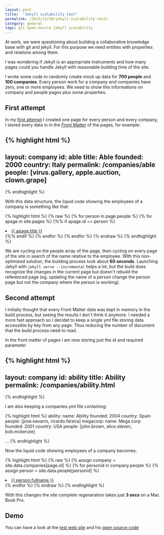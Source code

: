 ```yaml
---
layout: post
title:  "Jekyll scalability test"
permalink: /2015/12/20/jekyll-scalability-test/
category: general
tags: git open-source jekyll scalability
---
```


At work, we were questioning about building a collaborative knowledge base with git and jekyll. For this purpose we need entities with properties and relations among them.

I was wondering if Jekyll is an appropriate instruments and how many pages could you handle Jekyll with reasonable building time of the site.

I wrote some code to randomly create mock up data for **700 people** and **100 companies**. Every person work for a company and companies have zero, one or more employees. We need to show this informations on company and people pages plus some properties.

## First attempt
In my [first attempt](https://github.com/RCasatta/jekyll-scalability-test/tree/95d34ff328fc622400604728553b52dd9b2a8d75) I created one page for every person and every company, I stored every data in in the [Front Matter](http://jekyllrb.com/docs/frontmatter/) of the pages, for example:

{% highlight html %}
---
layout: company
id: able
title: Able
founded: 2000
country: Italy
permalink: /companies/able
people: [virus.gallery, apple.auction, clown.grape]
---
{% endhighlight %}

With this data structure, the liquid code showing the employees of a company is something like that:

{% highlight html %}
{% raw %}
{% for person in page.people %}
  {% for apage in site.pages %}
    {%% if apage.id == person %}
     <li><a href="/people/{{ person }}">{{ apage.title }}</a></li>
    {%% endif %}
  {% endfor %}
{% endfor %}
{% endraw %}
{% endhighlight %}

We are cycling on the people array of the page, then cycling on every page of the site in search of the name relative to the employee.
With this non-optimized solution, the building process took about **60 seconds**. Launching Jekyll with `jekyll serve --incremental` helps a lot, but the build does recognize the changes in the current page but doesn't rebuild the referenced page (eg. updating the name of a person change the person page but not the company where the person is working).

## Second attempt
I initially thought that every Front Matter data was kept in memory in the build process, but seeing the results I don't think it anymore. I needed a more fast approach so I decidet to keep a single yml file storing data accessible by key from any page. Thus reducing the number of document that the build process need to read.

In the front matter of pages I am now storing just the id and required parameter

{% highlight html %}
---
layout: company
id: ability
title: Ability
permalink: /companies/ability.html
---
{% endhighlight %}

I am also keeping a companies.yml file containing:

{% highlight html %}
ability:
  name: Ability
  founded: 2004
  country: Spain
  people: [jose.navarro, ricardo.fereira]
megacorp:
  name: Mega corp
  founded: 2001
  country: USA
  people: [john.brown, alice.steven, bob.mckenzie]

...
{% endhighlight %}

Now the liquid code showing employees of a company becomes:

{% highlight html %}
{% raw %}
{% assign company = site.data.companies[page.id] %}
{% for personid in company.people %}
  {% assign person = site.data.people[personid] %}
  <li><a href="{{ site.baseurl }}/people/{{ personid }}.html">{{ person.fullname }}</a></li>
{% endfor %}
{% endraw %}
{% endhighlight %}

With this changes the site complete regenaration takes just <strong>3 secs</strong> on a Mac Book Pro.

## Demo
You can have a look at the [test web site](http://riccardo.casatta.it/jekyll-scalability-test/) and his [open source code](https://github.com/RCasatta/jekyll-scalability-test)

